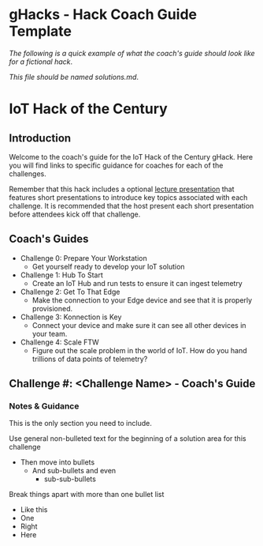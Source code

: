 # gHacks - Hack Coach Guide Template

*The following is a quick example of what the coach's guide should look like for a fictional hack*.

*This file should be named solutions.md*.

# IoT Hack of the Century

## Introduction

Welcome to the coach's guide for the IoT Hack of the Century gHack. Here you will find links to specific guidance for coaches for each of the challenges.

Remember that this hack includes a optional [lecture presentation](resources/lecture.pdf) that features short presentations to introduce key topics associated with each challenge. It is recommended that the host present each short presentation before attendees kick off that challenge.

## Coach's Guides

- Challenge 0: Prepare Your Workstation
   - Get yourself ready to develop your IoT solution
- Challenge 1: Hub To Start
   - Create an IoT Hub and run tests to ensure it can ingest telemetry
- Challenge 2: Get To That Edge
   - Make the connection to your Edge device and see that it is properly provisioned.
- Challenge 3: Konnection is Key
   - Connect your device and make sure it can see all other devices in your team.
- Challenge 4: Scale FTW
   - Figure out the scale problem in the world of IoT. How do you hand trillions of data points of telemetry?

## Challenge \#: \<Challenge Name> - Coach's Guide

### Notes & Guidance

This is the only section you need to include.

Use general non-bulleted text for the beginning of a solution area for this challenge
- Then move into bullets
    - And sub-bullets and even
        - sub-sub-bullets

Break things apart with more than one bullet list
- Like this 
- One
- Right
- Here
